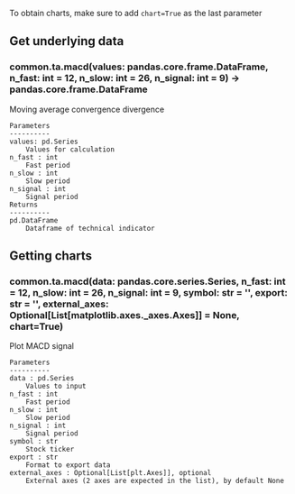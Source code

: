 To obtain charts, make sure to add `chart=True` as the last parameter

## Get underlying data 
### common.ta.macd(values: pandas.core.frame.DataFrame, n_fast: int = 12, n_slow: int = 26, n_signal: int = 9) -> pandas.core.frame.DataFrame

Moving average convergence divergence

    Parameters
    ----------
    values: pd.Series
        Values for calculation
    n_fast : int
        Fast period
    n_slow : int
        Slow period
    n_signal : int
        Signal period
    Returns
    ----------
    pd.DataFrame
        Dataframe of technical indicator

## Getting charts 
### common.ta.macd(data: pandas.core.series.Series, n_fast: int = 12, n_slow: int = 26, n_signal: int = 9, symbol: str = '', export: str = '', external_axes: Optional[List[matplotlib.axes._axes.Axes]] = None, chart=True)

Plot MACD signal

    Parameters
    ----------
    data : pd.Series
        Values to input
    n_fast : int
        Fast period
    n_slow : int
        Slow period
    n_signal : int
        Signal period
    symbol : str
        Stock ticker
    export : str
        Format to export data
    external_axes : Optional[List[plt.Axes]], optional
        External axes (2 axes are expected in the list), by default None
